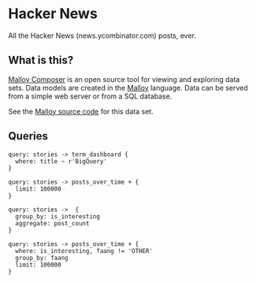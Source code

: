 # Hacker News
All the Hacker News (news.ycombinator.com) posts, ever.


## What is this?

[Malloy Composer](https://github.com/malloydata/malloy-composer) is an open source tool for viewing and exploring data sets.  Data models are created in the  [Malloy](https://github.com/malloydata/malloy/) language.  Data can be served from a simple web server or from a SQL database.  

See the [Malloy source code](https://github.com/malloydata/malloy-samples/tree/main/bigquery/hackernews) for this data set.

## Queries

<!-- malloy-query
name="Term Dashboard - BigQuery"
description="Stories about BigQuery over time"
model="./hackernews.malloy"
renderer="dashboard"
-->
```malloy
query: stories -> term_dashboard {
  where: title ~ r'BigQuery'
}
```

<!-- malloy-query
name="Posts over Time"
description="Graph of of post over time"
model="./hackernews.malloy"
renderer="line_chart"
-->
```malloy
query: stories -> posts_over_time + { 
  limit: 100000   
}
```

<!-- malloy-query
name="Interesting or Not"
description="Most posts get no traction.  is_interesting is a post with traction"
model="./hackernews.malloy"
-->
```malloy
query: stories ->  { 
  group_by: is_interesting
  aggregate: post_count   
}
```

<!-- malloy-query
name="Facebook, Apple, Amazon, Netflix and Google over time"
description="Graph of the FAANG companies"
model="./hackernews.malloy"
renderer="line_chart"
-->
```malloy
query: stories -> posts_over_time + { 
  where: is_interesting, faang != 'OTHER'
  group_by: faang
  limit: 100000 
}
```
